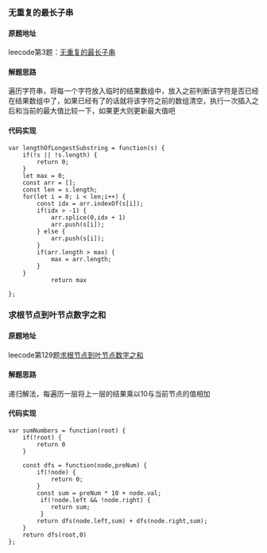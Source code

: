 ### 无重复的最长子串

#### 原题地址

leecode第3题：[无重复的最长子串](https://leetcode.cn/problems/longest-substring-without-repeating-characters/)

#### 解题思路

遍历字符串，将每一个字符放入临时的结果数组中，放入之前判断该字符是否已经在结果数组中了，如果已经有了的话就将该字符之前的数组清空，执行一次插入之后和当前的最大值比较一下，如果更大则更新最大值吧

#### 代码实现

```
var lengthOfLongestSubstring = function(s) {
    if(!s || !s.length) {
        return 0;
    }
    let max = 0;
    const arr = [];
    const len = s.length;
    for(let i = 0; i < len;i++) {
        const idx = arr.indexOf(s[i]);
        if(idx > -1) {
            arr.splice(0,idx + 1)
            arr.push(s[i]);
        } else {
            arr.push(s[i]);
        } 
        if(arr.length > max) {
            max = arr.length;
        }
    }
            return max

};
```
### 求根节点到叶节点数字之和

#### 原题地址

leecode第129题[求根节点到叶节点数字之和](https://leetcode.cn/problems/sum-root-to-leaf-numbers/)

#### 解题思路

递归解法，每遍历一层将上一层的结果乘以10与当前节点的值相加

#### 代码实现

```
var sumNumbers = function(root) {
    if(!root) {
        return 0
    }

    const dfs = function(node,preNum) {
        if(!node) {
            return 0;
        }
        const sum = preNum * 10 + node.val;
         if(!node.left && !node.right) {
            return sum;
         } 
        return dfs(node.left,sum) + dfs(node.right,sum);
    }
    return dfs(root,0)
};
```
